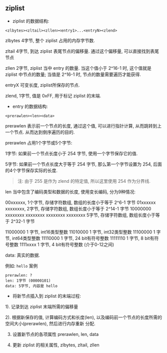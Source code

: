 ## ziplist

- ziplist 的数据结构:

```
<zlbytes><zltail><zllen><entry1>...<entryN><zlend>
```

zlbytes 4字节, 整个 ziplist 占用的内存字节数.

zltail 4字节, 到达 ziplist 表尾节点的偏移量. 通过这个偏移量, 可以直接找到表尾节点

zllen  2字节, ziplist 当中 entry 的数量. 当这个值小于 2^16-1 时, 这个值就是 ziplist 中节点的数量; 当值是 2^16-1
时, 节点的数量需要遍历才能获得.

entryX 可变长度, ziplist所保存的节点. 

zlend, 1字节, 值是 0xFF, 用于标记 ziplist 的末端.


- entry 的数据结构:

```
<prerawlen><len><data>
```

prerawlen 表示前一个节点的长度, 通过这个值, 可以进行指针计算, 从而跳转到上一个节点. 从而达到倒序遍历的目的.

prerawlen 占用1个字节或5个字节:

1字节: 如果前一个节点长度小于 254 字节, 使用一个字节保存它的值.

5字节: 如果前一个节点长度大于等于 254 字节, 那么第一个字节设置为 254, 后面的4个字节保存实际的长度. 

> 注: 由于 255 是作为 zlend 的特定值, 所以这里使用 254 作为分界线.

len 当中包含了编码类型和数据的长度, 使用变长编码, 分为9种情况:

00xxxxxx, 1个字节, 存储字符数组, 数组的长度小于等于 2^6-1 字节
01xxxxxx xxxxxxxx, 2字节, 存储字符数组, 数组长度小于等于 2^14-1 字节
10000000 xxxxxxxx xxxxxxxx xxxxxxxx xxxxxxxx 5字节, 存储字符数组, 数组长度小于等于 2^32-1 字节

11000000 1 字节, int16类型整数
11010000 1 字节, int32类型整数
11100000 1 字节, int64类型整数
11110000 1 字节, 24 bit有符号整数
11111110 1 字节, 8 bit有符号整数
1111xxxx 1 字节, 4 bit有符号整数 (介于0-12之间)


data: 真实的数据.

例如: `hello` 案例

```
prerawlen: ?
len: 1字节 (00000101)
data: 5字节, 内容是 hello 
```


- 将新节点插入到 ziplist 的末端过程:

1). 记录到达 ziplist 末端所需的偏移量

2). 根据新保存的值, 计算编码方式和长度(len), 以及编码前一个节点的长度所需的空间大小(prerawlen), 然后进行内存重新
分配.

3) 设置新节点的各项属性 prerawlen, len, data

4) 更新 ziplist 的相关属性, zlbytes, zltail, zllen

```

```

